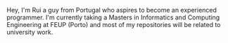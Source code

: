 Hey, I'm Rui a guy from Portugal who aspires to become an experienced programmer.
I'm currently taking a Masters in Informatics and Computing Engineering at FEUP (Porto) and most of my repositories will be related to university work.


<!---
rui-exe/rui-exe is a ✨ special ✨ repository because its `README.md` (this file) appears on your GitHub profile.
You can click the Preview link to take a look at your changes.
--->
